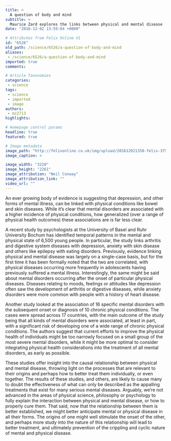 ```yaml
---
title: >
  A question of body and mind
subtitle: >
  Maurice Zard explores the links between physical and mental disease
date: "2016-12-02 13:59:04 +0000"

# Attributes from Felix Online V1
id: "6526"
old_path: /science/6526/a-question-of-body-and-mind
aliases:
 - /science/6526/a-question-of-body-and-mind
imported: true
comments:

# Article Taxonomies
categories:
 - science
tags:
 - science
 - imported
 - image
authors:
 - mz2713
highlights:

# Homepage control params
headline: true
featured: true

# Image metadata
image_path: "http://felixonline.co.uk/img/upload/201612021358-felix-3792906411_ea1e22d31f_o.jpg"
image_caption: >

image_width: "3220"
image_height: "2261"
image_attribution: "Neil Conway"
image_attribution_link: ""
video_url: ""
---
```


An ever growing body of evidence is suggesting that depression,  and other forms of mental illness, can be linked with physical conditions like bowel and skin diseases. While it’s clear that mental disorders are associated with a higher incidence of physical conditions, how generalized (over a range of physical health outcomes) these associations are is far less clear.

A recent study by psychologists at the University of Basel and Ruhr University Bochum has identified temporal patterns in the mental and physical state of 6,500 young people. In particular, the study links arthritis and digestive system diseases with depression, anxiety with skin disease and others like epilepsy with eating disorders. Previously, evidence linking physical and mental disease was largely on a single-case basis, but for the first time it has been formally noted that the two are correlated, with physical diseases occurring more frequently in adolescents having previously suffered a mental illness. Interestingly, the same might be said about mental disorders occurring after the onset of particular physical diseases. Diseases relating to moods, feelings or attitudes like depression often saw the development of arthritis or digestive diseases, while anxiety disorders were more common with people with a history of heart disease.

Another study looked at the association of 16 specific mental disorders with the subsequent onset or diagnosis of 10 chronic physical conditions. The cases were spread across 17 countries, with the main outcome of the study being that all kinds of mental disorders were associated, at least in part, with a significant risk of developing one of a wide range of chronic physical conditions. The authors suggest that current efforts to improve the physical health of individuals might be too narrowly focused on a small group of the most severe mental disorders, while it might be more optimal to consider integrating physical health considerations into the treatment of all mental disorders, as early as possible.

These studies offer insight into the causal relationship between physical and mental disease, throwing light on the processes that are relevant to their origins and perhaps how to better treat them individually, or even together. The results of these studies, and others, are likely to cause many to doubt the effectiveness of what can only be described as the appalling treatments that exist for many serious mental diseases. Arguably, we’re not advanced in the areas of physical science, philosophy or psychology to fully explain the interaction between physical and mental disease, or how to properly cure them. That said, now that the relationship between them is better established, we might better anticipate mental or physical disease in all their forms. The origins of one might well stimulate the onset of the other, and perhaps more study into the nature of this relationship will lead to better treatment, and ultimately prevention of the crippling and cyclic nature of mental and physical disease.
